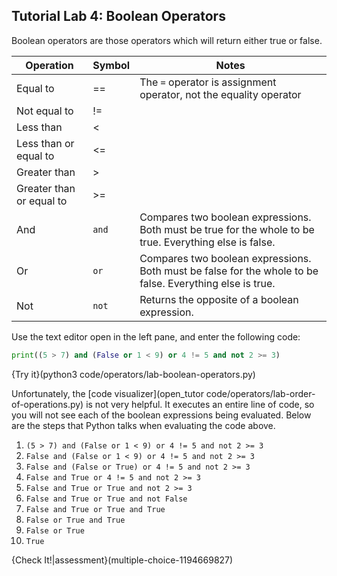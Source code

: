 ## Tutorial Lab 4: Boolean Operators

Boolean operators are those operators which will return either true or false.

|Operation|Symbol|Notes|
|---------|------|-----|
|Equal to| ==| The `=` operator is assignment operator, not the equality operator|
|Not equal to| !=| |
|Less than| <| |
|Less than or equal to| <=| |
|Greater than| >| |
|Greater than or equal to| >=| |
|And | `and` | Compares two boolean expressions. Both must be true for the whole to be true. Everything else is false.|
|Or | `or` | Compares two boolean expressions. Both must be false for the whole to be false. Everything else is true.|
|Not | `not` | Returns the opposite of a boolean expression.|

Use the text editor open in the left pane, and enter the following code:

```python
print((5 > 7) and (False or 1 < 9) or 4 != 5 and not 2 >= 3)
```

{Try it}(python3 code/operators/lab-boolean-operators.py)

Unfortunately, the [code visualizer](open_tutor code/operators/lab-order-of-operations.py) is not very helpful. It executes an entire line of code, so you will not see each of the boolean expressions being evaluated. Below are the steps that Python talks when evaluating the code above.
1) `(5 > 7) and (False or 1 < 9) or 4 != 5 and not 2 >= 3`
2) `False and (False or 1 < 9) or 4 != 5 and not 2 >= 3`
3) `False and (False or True) or 4 != 5 and not 2 >= 3`
4) `False and True or 4 != 5 and not 2 >= 3`
5) `False and True or True and not 2 >= 3`
6) `False and True or True and not False`
7) `False and True or True and True`
8) `False or True and True`
9) `False or True`
10) `True`

{Check It!|assessment}(multiple-choice-1194669827)